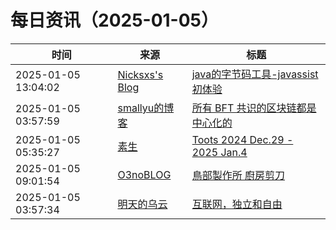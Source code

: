 ﻿# 每日资讯（2025-01-05）

|时间|来源|标题|
|---|---|---|
|2025-01-05 13:04:02|[Nicksxs's Blog](https://nicksxs.me/atom.xml)|[java的字节码工具-javassist初体验](https://nicksxs.me/2025/01/05/java%E7%9A%84%E5%AD%97%E8%8A%82%E7%A0%81%E5%B7%A5%E5%85%B7-javassist%E5%88%9D%E4%BD%93%E9%AA%8C/)|
|2025-01-05 03:57:59|[smallyu的博客](https://smallyu.net/atom.xml)|[所有 BFT 共识的区块链都是中心化的](https://smallyu.net/2025/01/05/%E6%89%80%E6%9C%89-BFT-%E5%85%B1%E8%AF%86%E7%9A%84%E5%8C%BA%E5%9D%97%E9%93%BE%E9%83%BD%E6%98%AF%E4%B8%AD%E5%BF%83%E5%8C%96%E7%9A%84/)|
|2025-01-05 05:35:27|[素生](http://z.arlmy.me/atom.xml)|[Toots 2024 Dec.29 - 2025 Jan.4](http://z.arlmy.me/posts/MastodonArchives/2025/MastodonTootsArchives_20250104/)|
|2025-01-05 09:01:54|[O3noBLOG](https://feeds.feedburner.com/othree)|[鳥部製作所 廚房剪刀](https://blog.othree.net/log/2025/01/05/toribe-kitchen-scissor/)|
|2025-01-05 03:57:34|[明天的乌云](https://blog.xlab.app/atom.xml)|[互联网，独立和自由](https://blog.xlab.app/p/79551010/)|
